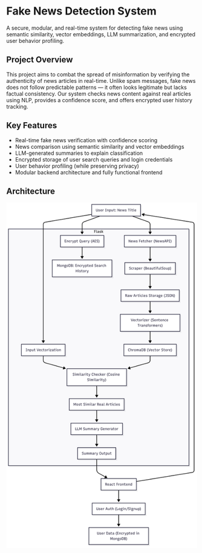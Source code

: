 #  Fake News Detection System

A secure, modular, and real-time system for detecting fake news using semantic similarity, vector embeddings, LLM summarization, and encrypted user behavior profiling.

##  Project Overview

This project aims to combat the spread of misinformation by verifying the authenticity of news articles in real-time. Unlike spam messages, fake news does not follow predictable patterns — it often looks legitimate but lacks factual consistency. Our system checks news content against real articles using NLP, provides a confidence score, and offers encrypted user history tracking.

##  Key Features

- Real-time fake news verification with confidence scoring  
- News comparison using semantic similarity and vector embeddings  
- LLM-generated summaries to explain classification  
- Encrypted storage of user search queries and login credentials  
- User behavior profiling (while preserving privacy)  
- Modular backend architecture and fully functional frontend  

## Architecture
![System Architecture](./architecture.png)
